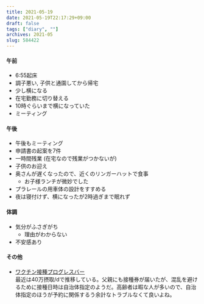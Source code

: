 ```yaml
---
title: 2021-05-19
date: 2021-05-19T22:17:29+09:00
draft: false
tags: ["diary", ""]
archives: 2021-05
slug: 584422
---
```

#### 午前
- 6:55起床
- 調子悪い, 子供と通園してから帰宅
- 少し横になる
- 在宅勤務に切り替える
- 10時ぐらいまで横になっていた
- ミーティング
#### 午後
- 午後もミーティング
- 申請書の起案を7件
- 一時間残業 (在宅なので残業がつかないが)
- 子供のお迎え
- 奥さんが遅くなったので、近くのリンガーハットで食事
  - お子様ランチが微妙でした
- プラレールの用車体の設計をすすめる
- 夜は寝付けず、横になったが2時過ぎまで眠れず
#### 体調
- 気分がふさぎがち
  - 理由がわからない
- 不安感あり
#### その他
- [ワクチン接種プログレスバー](https://vacprogressbar.com/)  
最近は40万摂取/dで推移している。父親にも接種券が届いたが、混乱を避けるために接種日時は自治体指定のようだ。高齢者は暇な人が多いので、自治体指定のほうが予約に関係するう余計なトラブルなくて良いよね。